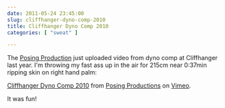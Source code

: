 ```yaml
---
date: 2011-05-24 23:45:00
slug: cliffhanger-dyno-comp-2010
title: Cliffhanger Dyno Comp 2010
categories: [ "sweat" ]

---
```


The [Posing Production](http://www.posingproductions.com/) just uploaded video from dyno comp at Cliffhanger last year. I'm throwing my fast ass up in the air for 215cm near 0:37min ripping skin on right hand palm:

[Cliffhanger Dyno Comp 2010](http://vimeo.com/24160257) from [Posing Productions](http://vimeo.com/user4514680) on [Vimeo](http://vimeo.com).

It was fun!
